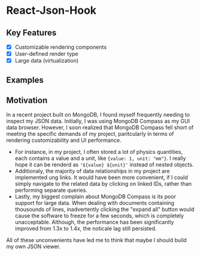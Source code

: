 # React-Json-Hook



## Key Features

- [x] Customizable rendering components
- [x] User-defined render type
- [x] Large data (virtualization) 

## Examples

## Motivation

In a recent project built on MongoDB, I found myself frequently needing to inspect my JSON data. Initially, I was using MongoDB Compass as my GUI data browser. However, I soon realized that MongoDB Compass fell short of meeting the specific demands of my project, paritcularly in terms of rendering customizability and UI performance.

- For instance, in my project, I often stored a lot of physics quantities, each contains a value and a unit, like `{value: 1, unit: "mm"}`. I really hope it can be renderd as `'${value} ${unit}'` instead of nested objects.
- Additionaly, the majority of data relationships in my project are implemented ung links. It would have been more convenient, if I could simply navigate to the related data by clicking on linked IDs, rather than performing separate queries.
- Lastly, my biggest complain about MongoDB Compass is its poor support for large data. When dealing with documents containing thousounds of lines, inadvertently clicking the "expand all" button would cause the software to freeze for a few seconds, which is completely unacceptable. Although, the performance has been significantly improved from 1.3x to 1.4x, the noticale lag still persisted.

All of these unconvenients have led me to think that maybe I should build my own JSON viewer.